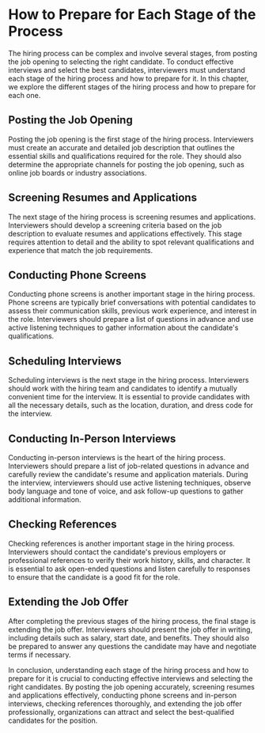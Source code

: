 How to Prepare for Each Stage of the Process
=========================================================================================

The hiring process can be complex and involve several stages, from posting the job opening to selecting the right candidate. To conduct effective interviews and select the best candidates, interviewers must understand each stage of the hiring process and how to prepare for it. In this chapter, we explore the different stages of the hiring process and how to prepare for each one.

Posting the Job Opening
-----------------------

Posting the job opening is the first stage of the hiring process. Interviewers must create an accurate and detailed job description that outlines the essential skills and qualifications required for the role. They should also determine the appropriate channels for posting the job opening, such as online job boards or industry associations.

Screening Resumes and Applications
----------------------------------

The next stage of the hiring process is screening resumes and applications. Interviewers should develop a screening criteria based on the job description to evaluate resumes and applications effectively. This stage requires attention to detail and the ability to spot relevant qualifications and experience that match the job requirements.

Conducting Phone Screens
------------------------

Conducting phone screens is another important stage in the hiring process. Phone screens are typically brief conversations with potential candidates to assess their communication skills, previous work experience, and interest in the role. Interviewers should prepare a list of questions in advance and use active listening techniques to gather information about the candidate's qualifications.

Scheduling Interviews
---------------------

Scheduling interviews is the next stage in the hiring process. Interviewers should work with the hiring team and candidates to identify a mutually convenient time for the interview. It is essential to provide candidates with all the necessary details, such as the location, duration, and dress code for the interview.

Conducting In-Person Interviews
-------------------------------

Conducting in-person interviews is the heart of the hiring process. Interviewers should prepare a list of job-related questions in advance and carefully review the candidate's resume and application materials. During the interview, interviewers should use active listening techniques, observe body language and tone of voice, and ask follow-up questions to gather additional information.

Checking References
-------------------

Checking references is another important stage in the hiring process. Interviewers should contact the candidate's previous employers or professional references to verify their work history, skills, and character. It is essential to ask open-ended questions and listen carefully to responses to ensure that the candidate is a good fit for the role.

Extending the Job Offer
-----------------------

After completing the previous stages of the hiring process, the final stage is extending the job offer. Interviewers should present the job offer in writing, including details such as salary, start date, and benefits. They should also be prepared to answer any questions the candidate may have and negotiate terms if necessary.

In conclusion, understanding each stage of the hiring process and how to prepare for it is crucial to conducting effective interviews and selecting the right candidates. By posting the job opening accurately, screening resumes and applications effectively, conducting phone screens and in-person interviews, checking references thoroughly, and extending the job offer professionally, organizations can attract and select the best-qualified candidates for the position.
